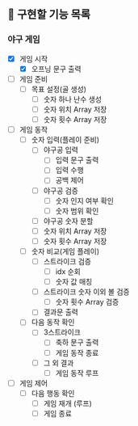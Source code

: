 ## 🧭 구현할 기능 목록  

### 야구 게임  
- [x] 게임 시작  
  - [x] 오프닝 문구 출력  
- [ ] 게임 준비  
  - [ ] 목표 설정(골 생성)
    - [ ] 숫자 하나 난수 생성  
    - [ ] 숫자 위치 Array 저장  
    - [ ] 숫자 횟수 Array 저장
- [ ] 게임 동작
  - [ ] 숫자 입력(플레이 준비)  
    - [ ] 야구공 입력  
      - [ ] 입력 문구 출력  
      - [ ] 입력 수행  
      - [ ] 공백 제어  
    - [ ] 야구공 검증  
      - [ ] 숫자 인지 여부 확인  
      - [ ] 숫자 범위 확인  
    - [ ] 야구공 숫자 분할  
    - [ ] 숫자 위치 Array 저장  
    - [ ] 숫자 횟수 Array 저장  
  - [ ] 숫자 비교(게임 플레이)  
    - [ ] 스트라이크 검증  
      - [ ] idx 순회
      - [ ] 숫자 값 매칭  
    - [ ] 스트라이크 숫자 이외 볼 검증  
      - [ ] 숫자 횟수 Array 검증  
    - [ ] 결과문 출력
  - [ ] 다음 동작 확인  
    - [ ] 3스트라이크  
      - [ ] 축하 문구 출력  
      - [ ] 게임 동작 종료  
    - [ ] 그 외 결과  
      - [ ] 게임 동작 루프
- [ ] 게임 제어  
  - [ ] 다음 행동 확인  
    - [ ] 게임 재개 (루프)  
    - [ ] 게임 종료